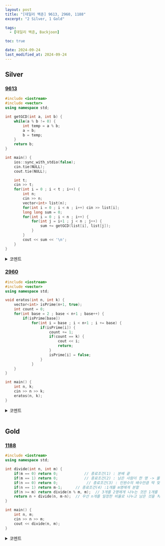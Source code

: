 ```yaml
---
layout: post
title: "[데일리 백준] 9613, 2960, 1188"
excerpt: "2 Silver, 1 Gold"

tags:
  - [데일리 백준, Backjoon]

toc: true

date: 2024-09-24
last_modified_at: 2024-09-24
---
```

## Silver
### [9613][def]

```c++
#include <iostream>
#include <vector>
using namespace std;

int getGCD(int a, int b) {
    while(a % b != 0) {
        int temp = a % b;
        a = b;
        b = temp;
    }
    return b;
}

int main() {
    ios::sync_with_stdio(false);
    cin.tie(NULL);
    cout.tie(NULL);

    int t;
    cin >> t;
    for(int i = 0 ; i < t ; i++) {
        int n;
        cin >> n;
        vector<int> list(n);
        for(int i = 0 ; i < n ; i++) cin >> list[i];
        long long sum = 0;
        for(int i = 0 ; i < n ; i++) {
            for(int j = i+1 ; j < n ; j++) {
                sum += getGCD(list[i], list[j]);
            }
        }
        cout << sum << '\n';
    }
}
```

<details>
<summary>코멘트</summary>
<div markdown="1">

- 유클리드 호제법을 활용한 간단한 문제.

- a와 b를 대소비교하여 swap할 필요가 없다는 것을 새삼 깨달아버렸다.

</div>
</details>

### [2960][def2]

```c++
#include <iostream>
#include <vector>
using namespace std;

void eratos(int n, int k) {
    vector<int> isPrime(n+1, true);
    int count = 0;
    for(int base = 2 ; base < n+1 ; base++) {
        if(isPrime[base])
            for(int i = base ; i < n+1 ; i += base) {
                if(isPrime[i]) {
                    count += 1;
                    if(count == k) {
                        cout << i;
                        return;
                    }
                    isPrime[i] = false;
                }
            }
    }
}

int main() {
    int n, k;
    cin >> n >> k;
    eratos(n, k);
}
```

<details>
<summary>코멘트</summary>
<div markdown="1">

- 에라토스테네스의 체의 원리를 가르치는 기초문제.  

</div>
</details>

<br>

## Gold
### [1188][def3]

```c++
#include <iostream>
using namespace std;

int divide(int n, int m) {
    if(m == 0) return 0;            // 종료조건(1) : 분배 끝
    if(m == 1) return 0;            // 종료조건(2) : 남은 사람이 한 명 -> 몰빵
    if(n == 0) return 0;             // 종료조건(3) : 인원수의 배수만큼 딱 맞아떨어짐
    if(n == 1) return m-1;      // 종료조건(4) :1개를 m명에게 분할
    if(n >= m) return divide(n % m, m);  // 3개를 2명에게 나누는 것은 1개를 2명에게 나누는 것과 같다
    return n + divide(n, m-n);  // 우선 n개를 일정한 비율로 나누고 남은 것을 처리해보자
}

int main() {
    int n, m;
    cin >> n >> m;
    cout << divide(n, m);
}
```

<details>
<summary>코멘트</summary>
<div markdown="1">

- 유클리드 호제법의 원리와 유사한 문제.

- 재귀적으로 해결하였다.

</div>
</details>

[def]: https://www.acmicpc.net/problem/9613
[def2]: https://www.acmicpc.net/problem/2960
[def3]: https://www.acmicpc.net/problem/1188